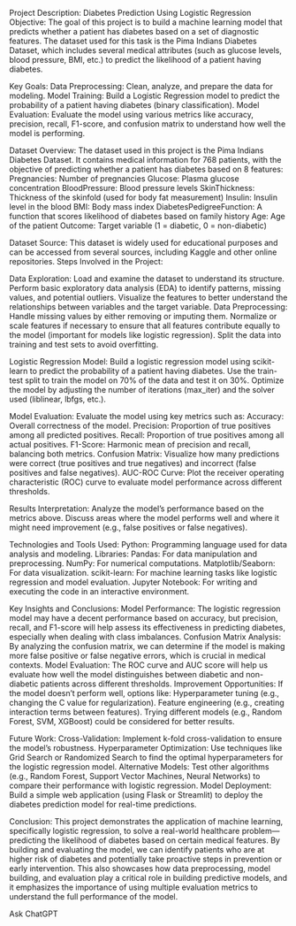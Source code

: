 Project Description: Diabetes Prediction Using Logistic Regression
Objective:
The goal of this project is to build a machine learning model that predicts whether a patient has diabetes based on a set of diagnostic features. The dataset used for this task is the Pima Indians Diabetes Dataset, which includes several medical attributes (such as glucose levels, blood pressure, BMI, etc.) to predict the likelihood of a patient having diabetes.


Key Goals:
Data Preprocessing: Clean, analyze, and prepare the data for modeling.
Model Training: Build a Logistic Regression model to predict the probability of a patient having diabetes (binary classification).
Model Evaluation: Evaluate the model using various metrics like accuracy, precision, recall, F1-score, and confusion matrix to understand how well the model is performing.


Dataset Overview:
The dataset used in this project is the Pima Indians Diabetes Dataset. It contains medical information for 768 patients, with the objective of predicting whether a patient has diabetes based on 8 features:
Pregnancies: Number of pregnancies
Glucose: Plasma glucose concentration
BloodPressure: Blood pressure levels
SkinThickness: Thickness of the skinfold (used for body fat measurement)
Insulin: Insulin level in the blood
BMI: Body mass index
DiabetesPedigreeFunction: A function that scores likelihood of diabetes based on family history
Age: Age of the patient
Outcome: Target variable (1 = diabetic, 0 = non-diabetic)


Dataset Source:
This dataset is widely used for educational purposes and can be accessed from several sources, including Kaggle and other online repositories.
Steps Involved in the Project:


Data Exploration:
Load and examine the dataset to understand its structure.
Perform basic exploratory data analysis (EDA) to identify patterns, missing values, and potential outliers.
Visualize the features to better understand the relationships between variables and the target variable.
Data Preprocessing:
Handle missing values by either removing or imputing them.
Normalize or scale features if necessary to ensure that all features contribute equally to the model (important for models like logistic regression).
Split the data into training and test sets to avoid overfitting.


Logistic Regression Model:
Build a logistic regression model using scikit-learn to predict the probability of a patient having diabetes.
Use the train-test split to train the model on 70% of the data and test it on 30%.
Optimize the model by adjusting the number of iterations (max_iter) and the solver used (liblinear, lbfgs, etc.).


Model Evaluation:
Evaluate the model using key metrics such as:
Accuracy: Overall correctness of the model.
Precision: Proportion of true positives among all predicted positives.
Recall: Proportion of true positives among all actual positives.
F1-Score: Harmonic mean of precision and recall, balancing both metrics.
Confusion Matrix: Visualize how many predictions were correct (true positives and true negatives) and incorrect (false positives and false negatives).
AUC-ROC Curve: Plot the receiver operating characteristic (ROC) curve to evaluate model performance across different thresholds.


Results Interpretation:
Analyze the model’s performance based on the metrics above.
Discuss areas where the model performs well and where it might need improvement (e.g., false positives or false negatives).


Technologies and Tools Used:
Python: Programming language used for data analysis and modeling.
Libraries:
Pandas: For data manipulation and preprocessing.
NumPy: For numerical computations.
Matplotlib/Seaborn: For data visualization.
scikit-learn: For machine learning tasks like logistic regression and model evaluation.
Jupyter Notebook: For writing and executing the code in an interactive environment.


Key Insights and Conclusions:
Model Performance: The logistic regression model may have a decent performance based on accuracy, but precision, recall, and F1-score will help assess its effectiveness in predicting diabetes, especially when dealing with class imbalances.
Confusion Matrix Analysis: By analyzing the confusion matrix, we can determine if the model is making more false positive or false negative errors, which is crucial in medical contexts.
Model Evaluation: The ROC curve and AUC score will help us evaluate how well the model distinguishes between diabetic and non-diabetic patients across different thresholds.
Improvement Opportunities: If the model doesn’t perform well, options like:
Hyperparameter tuning (e.g., changing the C value for regularization).
Feature engineering (e.g., creating interaction terms between features).
Trying different models (e.g., Random Forest, SVM, XGBoost) could be considered for better results.


Future Work:
Cross-Validation: Implement k-fold cross-validation to ensure the model’s robustness.
Hyperparameter Optimization: Use techniques like Grid Search or Randomized Search to find the optimal hyperparameters for the logistic regression model.
Alternative Models: Test other algorithms (e.g., Random Forest, Support Vector Machines, Neural Networks) to compare their performance with logistic regression.
Model Deployment: Build a simple web application (using Flask or Streamlit) to deploy the diabetes prediction model for real-time predictions.


Conclusion:
This project demonstrates the application of machine learning, specifically logistic regression, to solve a real-world healthcare problem—predicting the likelihood of diabetes based on certain medical features. By building and evaluating the model, we can identify patients who are at higher risk of diabetes and potentially take proactive steps in prevention or early intervention.
This also showcases how data preprocessing, model building, and evaluation play a critical role in building predictive models, and it emphasizes the importance of using multiple evaluation metrics to understand the full performance of the model.




Ask ChatGPT

